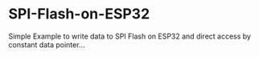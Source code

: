 # SPI-Flash-on-ESP32
Simple Example to write data to SPI Flash on ESP32 and direct access by constant data pointer...
